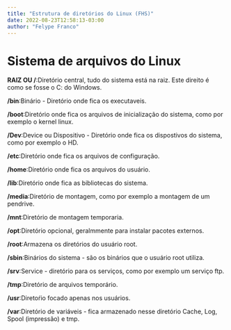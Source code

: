 ```yaml
---
title: "Estrutura de diretórios do Linux (FHS)"
date: 2022-08-23T12:58:13-03:00
author: "Felype Franco"
---
```

# Sistema de arquivos do Linux
**RAIZ OU /**:Diretório central, tudo do sistema está na raiz. Este direito é como se fosse o C: do Windows.

**/bin**:Binário - Diretório onde fica os executaveis.

**/boot**:Diretório onde fica os arquivos de inicialização do sistema, como por exemplo o kernel linux.

**/Dev**:Device ou Dispositivo - Diretório onde fica os dispostivos do sistema, como por exemplo o HD.

**/etc**:Diretório onde fica os arquivos de configuração.

**/home**:Diretório onde fica os arquivos do usuário.

**/lib**:Diretório onde fica as bibliotecas do sistema.

**/media**:Diretório de montagem, como por exemplo a montagem de um pendrive.

**/mnt**:Diretório de montagem temporaria.

**/opt**:Diretório opcional, geralmmente para instalar pacotes externos.

**/root**:Armazena os diretórios do usuário root.

**/sbin**:Binários do sistema - são os binários que o usuário root utiliza.

**/srv**:Service - diretório para os serviços, como por exemplo um serviço ftp.

**/tmp**:Diretório de arquivos temporário.

**/usr**:Diretoŕio focado apenas nos usuários.

**/var**:Diretório de variáveis - fica armazenado nesse diretório Cache, Log, Spool (impressão) e tmp. 
